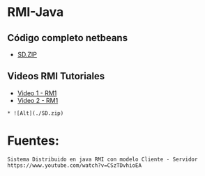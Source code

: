 # RMI-Java

## Código completo netbeans 
* [SD.ZIP](https://github.com/luisreylara/java/blob/main/RMI/SD.zip)

## Videos RMI Tutoriales 
* [Video 1 - RM1](https://drive.google.com/file/d/1s9KESved63ON8n1zkMkLhHJkpph3yoH9/view)
* [Video 2 - RM1](https://drive.google.com/file/d/1psVjcncOPMfh0ch8T88mdFpwNqD2-AXE/view)
```
* ![Alt](./SD.zip)
```


# Fuentes:

```
Sistema Distribuido en java RMI con modelo Cliente - Servidor
https://www.youtube.com/watch?v=CSzTDvhioEA
```
 
